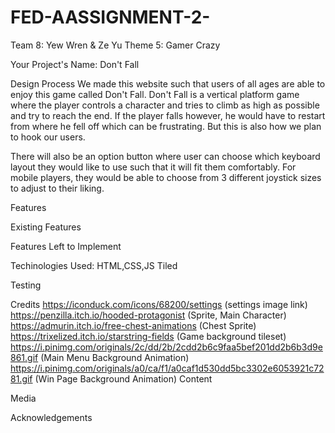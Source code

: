 # FED-AASSIGNMENT-2-
Team 8: Yew Wren & Ze Yu
Theme 5: Gamer Crazy

Your Project's Name:
Don't Fall

Design Process
We made this website such that users of all ages are able to enjoy this game called Don't Fall. Don't Fall is a vertical platform game where the player controls a character and tries to climb as high as possible and try to reach the end.
If the player falls however, he would have to restart from where he fell off which can be frustrating. But this is also how we plan to hook our users.

There will also be an option button where user can choose which keyboard layout they would like to use such that it will fit them comfortably. For mobile players, they would be able to choose from 3 different joystick sizes to adjust to their liking.


Features

Existing Features

Features Left to Implement

Techinologies Used:
HTML,CSS,JS
Tiled

Testing

Credits
https://iconduck.com/icons/68200/settings (settings image link)
https://penzilla.itch.io/hooded-protagonist (Sprite, Main Character)
https://admurin.itch.io/free-chest-animations (Chest Sprite)
https://trixelized.itch.io/starstring-fields (Game background tileset)
https://i.pinimg.com/originals/2c/dd/2b/2cdd2b6c9faa5bef201dd2b6b3d9e861.gif (Main Menu Background Animation)
https://i.pinimg.com/originals/a0/ca/f1/a0caf1d530dd5bc3302e6053921c7281.gif (Win Page Background Animation)
Content

Media

Acknowledgements
